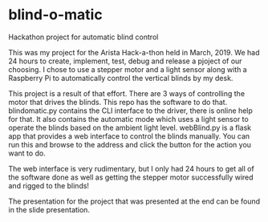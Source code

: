 # blind-o-matic
Hackathon project for automatic blind control

This was my project for the Arista Hack-a-thon held in March, 2019.  We had 24 hours to create, implement, test, debug and release a pjoject of our choosing.  I chose to use a stepper motor and a light sensor along with a Raspberry Pi to automatically control the vertical blinds by my desk. 

This project is a result of that effort.  There are 3 ways of controlling the motor that drives the blinds.  This repo has the software to do that.  blindomatic.py contains the CLI interface to the driver, there is online help for that.  It also contains the automatic mode which uses a light sensor to operate the blinds based on the ambient light level.  webBlind.py is a flask app that provides a web interface to control the blinds manually.  You can run this and browse to the address and click the button for the action you want to do.

The web interface is very rudimentary, but I only had 24 hours to get all of the software done as well as getting the stepper motor successfully wired and rigged to the blinds!  

The presentation for the project that was presented at the end can be found in the slide presentation.
